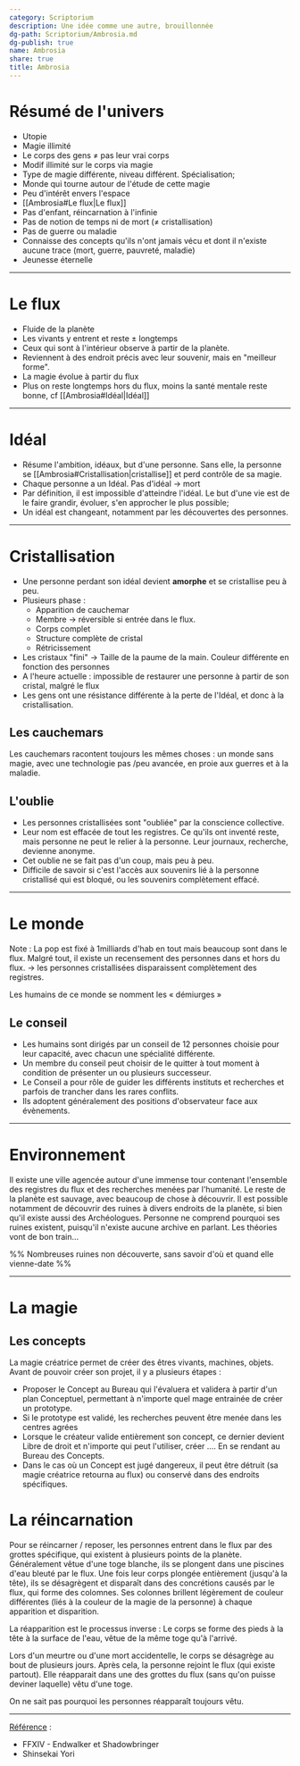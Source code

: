 ```yaml
---
category: Scriptorium
description: Une idée comme une autre, brouillonnée
dg-path: Scriptorium/Ambrosia.md
dg-publish: true
name: Ambrosia
share: true
title: Ambrosia
---
```



# Résumé de l'univers
- Utopie
- Magie illimité
- Le corps des gens $\ne$ pas leur vrai corps
- Modif illimité sur le corps via magie
- Type de magie différente, niveau différent. Spécialisation;
- Monde qui tourne autour de l'étude de cette magie
- Peu d'intérêt envers l'espace
- [[Ambrosia#Le flux|Le flux]]
- Pas d'enfant, réincarnation à l'infinie
- Pas de notion de temps ni de mort ($\ne$ cristallisation)
- Pas de guerre ou maladie
- Connaisse des concepts qu'ils n'ont jamais vécu et dont il n'existe aucune trace (mort, guerre, pauvreté, maladie)
- Jeunesse éternelle

---

# Le flux
- Fluide de la planète
- Les vivants y entrent et reste $\pm$ longtemps
- Ceux qui sont à l'intérieur observe à partir de la planète.
- Reviennent à des endroit précis avec leur souvenir, mais en "meilleur forme".
- La magie évolue à partir du flux
- Plus on reste longtemps hors du flux, moins la santé mentale reste bonne, cf [[Ambrosia#Idéal|Idéal]]

---

# Idéal
- Résume l'ambition, idéaux, but d'une personne. Sans elle, la personne se [[Ambrosia#Cristallisation|cristallise]] et perd contrôle de sa magie.
- Chaque personne a un Idéal. Pas d'idéal → mort
- Par définition, il est impossible d'atteindre l'idéal. Le but d'une vie est de le faire grandir, évoluer, s'en approcher le plus possible;
- Un idéal est changeant, notamment par les découvertes des personnes.

---

# Cristallisation
 - Une personne perdant son idéal devient **amorphe** et se cristallise peu à peu.
 - Plusieurs phase :
	 - Apparition de cauchemar
	 - Membre → réversible si entrée dans le flux.
	 - Corps complet
	 - Structure complète de cristal
	 - Rétricissement
- Les cristaux "fini" → Taille de la paume de la main. Couleur différente en fonction des personnes
- A l'heure actuelle : impossible de restaurer une personne à partir de son cristal, malgré le flux
- Les gens ont une résistance différente à la perte de l'Idéal, et donc à la cristallisation.

## Les cauchemars
Les cauchemars racontent toujours les mêmes choses : un monde sans magie, avec une technologie pas /peu avancée, en proie aux guerres et à la maladie.

## L'oublie
- Les personnes cristallisées sont "oubliée" par la conscience collective.
- Leur nom est effacée de tout les registres. Ce qu'ils ont inventé reste, mais personne ne peut le relier à la personne. Leur journaux, recherche, devienne anonyme.
- Cet oublie ne se fait pas d'un coup, mais peu à peu.
- Difficile de savoir si c'est l'accès aux souvenirs lié à la personne cristallisé qui est bloqué, ou les souvenirs complètement effacé.

---

# Le monde
Note : La pop est fixé à 1milliards d'hab en tout mais beaucoup sont dans le flux. Malgré tout, il existe un recensement des personnes dans et hors du flux.
→ les personnes cristallisées disparaissent complètement des registres.

Les humains de ce monde se nomment les « démiurges »

## Le conseil
- Les humains sont dirigés par un conseil de 12 personnes choisie pour leur capacité, avec chacun une spécialité différente.
- Un membre du conseil peut choisir de le quitter à tout moment à condition de présenter un ou plusieurs successeur.
- Le Conseil a pour rôle de guider les différents instituts et recherches et parfois de trancher dans les rares conflits.
- Ils adoptent généralement des positions d'observateur face aux évènements.

---

# Environnement
Il existe une ville agencée autour d'une immense tour contenant l'ensemble des registres du flux et des recherches menées par l'humanité. Le reste de la planète est sauvage, avec beaucoup de chose à découvrir. Il est possible notamment de découvrir des ruines à divers endroits de la planète, si bien qu'il existe aussi des Archéologues. Personne ne comprend pourquoi ses ruines existent, puisqu'il n'existe aucune archive en parlant. Les théories vont de bon train…

%% Nombreuses ruines non découverte, sans savoir d'où et quand elle vienne-date %%

---

# La magie
## Les concepts
La magie créatrice permet de créer des êtres vivants, machines, objets. Avant de pouvoir créer son projet, il y a plusieurs étapes :
- Proposer le Concept au Bureau qui l'évaluera et validera à partir d'un plan Conceptuel, permettant à n'importe quel mage entrainée de créer un prototype.
- Si le prototype est validé, les recherches peuvent être menée dans les centres agrées
- Lorsque le créateur valide entièrement son concept, ce dernier devient Libre de droit et n'importe qui peut l'utiliser, créer …. En se rendant au Bureau des Concepts.
- Dans le cas où un Concept est jugé dangereux, il peut être détruit (sa magie créatrice retourna au flux) ou conservé dans des endroits spécifiques.

# La réincarnation

Pour se réincarner / reposer, les personnes entrent dans le flux par des grottes spécifique, qui existent à plusieurs points de la planète. Généralement vêtue d'une toge blanche, ils se plongent dans une piscines d'eau bleuté par le flux. Une fois leur corps plongée entièrement (jusqu'à la tête), ils se désagrègent et disparaît dans des concrétions causés par le flux, qui forme des colomnes. Ses colonnes brillent légèrement de couleur différentes (liés à la couleur de la magie de la personne) à chaque apparition et disparition.

La réapparition est le processus inverse : Le corps se forme des pieds à la tête à la surface de l'eau, vêtue de la même toge qu'à l'arrivé.

Lors d'un meurtre ou d'une mort accidentelle, le corps se désagrège au bout de plusieurs jours. Après cela, la personne rejoint le flux (qui existe partout). Elle réapparait dans une des grottes du flux (sans qu'on puisse deviner laquelle) vêtu d'une toge.

On ne sait pas pourquoi les personnes réapparaît toujours vêtu.

---
<u>Référence</u> :
- FFXIV - Endwalker et Shadowbringer
- Shinsekai Yori